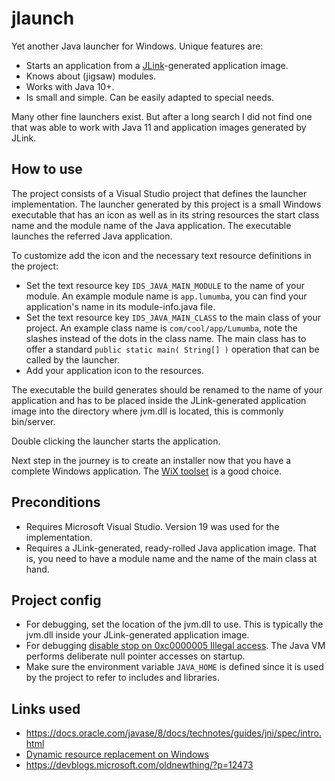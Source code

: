 # jlaunch

Yet another Java launcher for Windows. Unique features are:
* Starts an application from a [JLink](https://docs.oracle.com/en/java/javase/11/tools/jlink.html)-generated application image.
* Knows about (jigsaw) modules.
* Works with Java 10+.
* Is small and simple. Can be easily adapted to special needs.

Many other fine launchers exist.  But after a long search I did not find one that was able to work with Java 11 and application images generated by JLink.

## How to use
The project consists of a Visual Studio project that defines the launcher implementation.  The launcher generated by this project is a small Windows executable that has an icon as well as in its string resources the start class name and the module name of the Java application. The executable launches the referred Java application.

To customize add the icon and the necessary text resource definitions in the project:

* Set the text resource key `IDS_JAVA_MAIN_MODULE` to the name of your module.  An example module name is `app.lumumba`, you can find your application's name in its module-info.java file.
* Set the text resource key `IDS_JAVA_MAIN_CLASS` to the main class of your project.  An example class name is `com/cool/app/Lumumba`, note the slashes instead of the dots in the class name.  The main class has to offer a standard `public static main( String[] )` operation that can be called by the launcher.
* Add your application icon to the resources.

The executable the build generates should be renamed to the name of your application and has to be placed inside the JLink-generated application image into the directory where jvm.dll is located, this is commonly bin/server.

Double clicking the launcher starts the application.

Next step in the journey is to create an installer now that you have a complete Windows application. The [WiX toolset](https://wixtoolset.org/) is a good choice.

## Preconditions
* Requires Microsoft Visual Studio.  Version 19 was used for the implementation.
* Requires a JLink-generated, ready-rolled Java application image.  That is, you need to have a module name and the name of the main class at hand.

## Project config
* For debugging, set the location of the jvm.dll to use.  This is typically the jvm.dll inside your JLink-generated application image.
* For debugging [disable stop on 0xc0000005 Illegal access](https://stackoverflow.com/questions/36250235/exception-0xc0000005-from-jni-createjavavm-jvm-dll).  The Java VM performs deliberate null pointer accesses on startup.
* Make sure the environment variable `JAVA_HOME` is defined since it is used by the project to refer to includes and libraries.

## Links used
* https://docs.oracle.com/javase/8/docs/technotes/guides/jni/spec/intro.html
* [Dynamic resource replacement on Windows](https://docs.microsoft.com/en-us/windows/win32/menurc/adding-deleting-and-replacing-resources)
* https://devblogs.microsoft.com/oldnewthing/?p=12473
